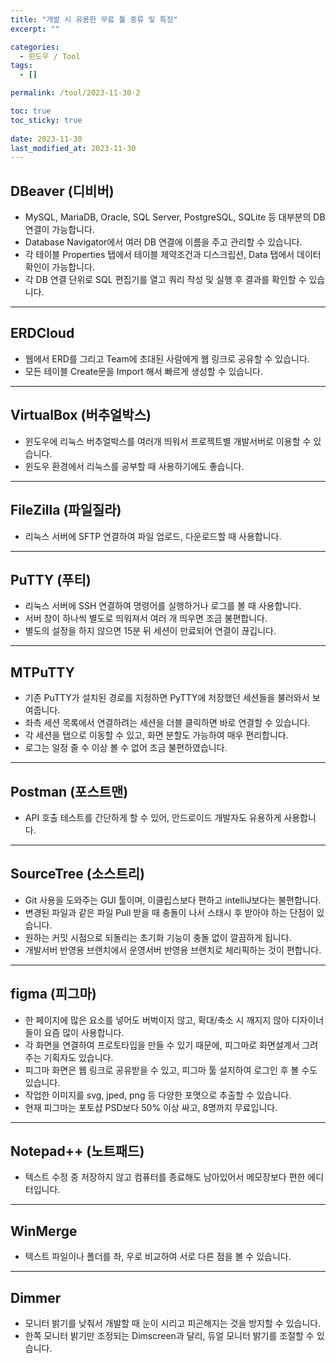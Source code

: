 ```yaml
---
title: "개발 시 유용한 무료 툴 종류 및 특징"
excerpt: ""

categories:
  - 윈도우 / Tool
tags:
  - []

permalink: /tool/2023-11-30-2

toc: true
toc_sticky: true
 
date: 2023-11-30
last_modified_at: 2023-11-30
---
```


## DBeaver (디비버)
- MySQL, MariaDB, Oracle, SQL Server, PostgreSQL, SQLite 등 대부분의 DB 연결이 가능합니다.
- Database Navigator에서 여러 DB 연결에 이름을 주고 관리할 수 있습니다.
- 각 테이블 Properties 탭에서 테이블 제약조건과 디스크립션, Data 탭에서 데이터 확인이 가능합니다.
- 각 DB 연결 단위로 SQL 편집기를 열고 쿼리 작성 및 실행 후 결과를 확인할 수 있습니다.

---

## ERDCloud
- 웹에서 ERD를 그리고 Team에 초대된 사람에게 웹 링크로 공유할 수 있습니다.
- 모든 테이블 Create문을 Import 해서 빠르게 생성할 수 있습니다.

---

## VirtualBox (버추얼박스)
- 윈도우에 리눅스 버추얼박스를 여러개 띄워서 프로젝트별 개발서버로 이용할 수 있습니다.
- 윈도우 환경에서 리눅스를 공부할 때 사용하기에도 좋습니다.

---

## FileZilla (파일질라)
- 리눅스 서버에 SFTP 연결하여 파일 업로드, 다운로드할 때 사용합니다.

---

## PuTTY (푸티)
- 리눅스 서버에 SSH 연결하여 명령어를 실행하거나 로그를 볼 때 사용합니다.
- 서버 창이 하나씩 별도로 띄워져서 여러 개 띄우면 조금 불편합니다.
- 별도의 설정을 하지 않으면 15분 뒤 세션이 만료되어 연결이 끊깁니다.

---

## MTPuTTY
- 기존 PuTTY가 설치된 경로를 지정하면 PyTTY에 저장했던 세션들을 불러와서 보여줍니다.  
- 좌측 세션 목록에서 연결하려는 세션을 더블 클릭하면 바로 연결할 수 있습니다.  
- 각 세션을 탭으로 이동할 수 있고, 화면 분할도 가능하여 매우 편리합니다.
- 로그는 일정 줄 수 이상 볼 수 없어 조금 불편하였습니다.

---

## Postman (포스트맨)
- API 호출 테스트를 간단하게 할 수 있어, 안드로이드 개발자도 유용하게 사용합니다.

---

## SourceTree (소스트리)
- Git 사용을 도와주는 GUI 툴이며, 이클립스보다 편하고 intelliJ보다는 불편합니다.
- 변경된 파일과 같은 파일 Pull 받을 때 충돌이 나서 스태시 후 받아야 하는 단점이 있습니다.
- 원하는 커밋 시점으로 되돌리는 초기화 기능이 충돌 없이 깔끔하게 됩니다.
- 개발서버 반영용 브랜치에서 운영서버 반영용 브랜치로 체리픽하는 것이 편합니다.

---

## figma (피그마)
- 한 페이지에 많은 요소를 넣어도 버벅이지 않고, 확대/축소 시 깨지지 않아 디자이너들이 요즘 많이 사용합니다.
- 각 화면을 연결하여 프로토타입을 만들 수 있기 때문에, 피그마로 화면설계서 그려주는 기획자도 있습니다.
- 피그마 화면은 웹 링크로 공유받을 수 있고, 피그마 툴 설지하여 로그인 후 볼 수도 있습니다.
- 작업한 이미지를 svg, jped, png 등 다양한 포맷으로 추출할 수 있습니다.
- 현재 피그마는 포토샵 PSD보다 50% 이상 싸고, 8명까지 무료입니다.

---

## Notepad++ (노트패드)
- 텍스트 수정 중 저장하지 않고 컴퓨터를 종료해도 남아있어서 메모장보다 편한 에디터입니다.

---

## WinMerge
- 텍스트 파일이나 폴더를 좌, 우로 비교하여 서로 다른 점을 볼 수 있습니다.

---

## Dimmer
- 모니터 밝기를 낮춰서 개발할 때 눈이 시리고 피곤해지는 것을 방지할 수 있습니다.
- 한쪽 모니터 밝기만 조정되는 Dimscreen과 달리, 듀얼 모니터 밝기를 조절할 수 있습니다.
